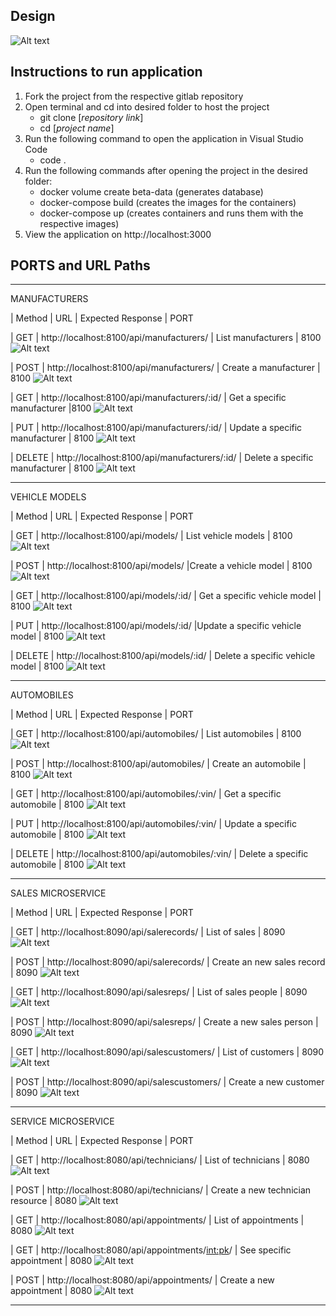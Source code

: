 ## Design
![Alt text](beta.jpg)

## Instructions to run application
1. Fork the project from the respective gitlab repository
2. Open terminal and cd into desired folder to host the project
    - git clone [_repository link_]
    - cd [_project name_]
3. Run the following command to open the application in Visual Studio Code
    - code .
4. Run the following commands after opening the project in the desired folder:
    - docker volume create beta-data (generates database)
    - docker-compose build (creates the images for the containers)
    - docker-compose up (creates containers and runs them with the respective images)
5. View the application on http://localhost:3000

## PORTS and URL Paths
--------------------------------------------------------------------------------------------
MANUFACTURERS

| Method | URL | Expected Response | PORT

| GET | http://localhost:8100/api/manufacturers/ | List manufacturers | 8100
![Alt text](img/Screenshot%202022-12-12%20at%201.20.45%20PM.png)

| POST | http://localhost:8100/api/manufacturers/ | Create a manufacturer |  8100
![Alt text](img/Screenshot%202022-12-12%20at%201.19.12%20PM.png)

| GET | http://localhost:8100/api/manufacturers/:id/ | Get a specific manufacturer |8100
![Alt text](img/Screenshot%202022-12-12%20at%201.20.14%20PM.png)

| PUT | http://localhost:8100/api/manufacturers/:id/ | Update a specific manufacturer | 8100
![Alt text](img/Screenshot%202022-12-12%20at%201.22.04%20PM.png)

| DELETE | http://localhost:8100/api/manufacturers/:id/  | Delete a specific manufacturer | 8100
![Alt text](img/Screenshot%202022-12-12%20at%201.22.59%20PM.png)

--------------------------------------------------------------------------------------------
VEHICLE MODELS

| Method | URL | Expected Response | PORT

| GET | http://localhost:8100/api/models/ | List vehicle models | 8100
![Alt text](img/Screenshot%202022-12-12%20at%201.35.20%20PM.png)

| POST | http://localhost:8100/api/models/ |Create a vehicle model | 8100
![Alt text](img/Screenshot%202022-12-12%20at%201.24.28%20PM.png)

| GET | http://localhost:8100/api/models/:id/ | Get a specific vehicle model | 8100
![Alt text](img/Screenshot%202022-12-12%20at%201.35.48%20PM.png)

| PUT | http://localhost:8100/api/models/:id/ |Update a specific vehicle model | 8100
![Alt text](img/Screenshot%202022-12-12%20at%201.36.29%20PM.png)

| DELETE | http://localhost:8100/api/models/:id/ | Delete a specific vehicle model | 8100
![Alt text](img/Screenshot%202022-12-12%20at%201.36.50%20PM.png)

--------------------------------------------------------------------------------------------
AUTOMOBILES

| Method | URL | Expected Response | PORT

| GET | http://localhost:8100/api/automobiles/ | List automobiles | 8100
![Alt text](img/Screenshot%202022-12-12%20at%201.39.51%20PM.png)

| POST | http://localhost:8100/api/automobiles/ | Create an automobile | 8100
![Alt text](img/Screenshot%202022-12-12%20at%201.37.12%20PM.png)

| GET | http://localhost:8100/api/automobiles/:vin/ | Get a specific automobile | 8100
![Alt text](img/Screenshot%202022-12-12%20at%201.39.00%20PM.png)

| PUT | http://localhost:8100/api/automobiles/:vin/ | Update a specific automobile | 8100
![Alt text](img/Screenshot%202022-12-12%20at%201.40.29%20PM.png)

| DELETE | http://localhost:8100/api/automobiles/:vin/ | Delete a specific automobile | 8100
![Alt text](img/Screenshot%202022-12-12%20at%201.41.22%20PM.png)


--------------------------------------------------------------------------------------------
SALES MICROSERVICE

| Method | URL | Expected Response | PORT

| GET | http://localhost:8090/api/salerecords/ | List of sales | 8090
![Alt text](img/Screenshot%202022-12-12%20at%201.43.50%20PM.png)

| POST | http://localhost:8090/api/salerecords/ | Create an new sales record | 8090
![Alt text](img/Screenshot%202022-12-12%20at%201.44.06%20PM.png)

| GET | http://localhost:8090/api/salesreps/ | List of sales people | 8090
![Alt text](img/Screenshot%202022-12-12%20at%201.44.53%20PM.png)

| POST | http://localhost:8090/api/salesreps/ | Create a new sales person | 8090
![Alt text](img/Screenshot%202022-12-12%20at%201.45.07%20PM.png)

| GET | http://localhost:8090/api/salescustomers/ | List of customers | 8090
![Alt text](img/Screenshot%202022-12-12%20at%201.46.10%20PM.png)

| POST | http://localhost:8090/api/salescustomers/ | Create a new customer | 8090
![Alt text](img/Screenshot%202022-12-12%20at%201.46.25%20PM.png)

--------------------------------------------------------------------------------------------
SERVICE MICROSERVICE

| Method | URL | Expected Response | PORT

| GET | http://localhost:8080/api/technicians/ | List of technicians | 8080
![Alt text](img/Screenshot%202022-12-12%20at%201.50.50%20PM.png)

| POST | http://localhost:8080/api/technicians/ | Create a new technician resource | 8080
![Alt text](img/Screenshot%202022-12-12%20at%201.50.34%20PM.png)

| GET | http://localhost:8080/api/appointments/ | List of appointments | 8080
![Alt text](img/Screenshot%202022-12-12%20at%201.52.42%20PM.png)

| GET | http://localhost:8080/api/appointments/<int:pk>/ | See specific appointment | 8080
![Alt text](img/Screenshot%202022-12-12%20at%201.51.41%20PM.png)

| POST | http://localhost:8080/api/appointments/ | Create a new appointment | 8080
![Alt text](img/Screenshot%202022-12-12%20at%201.49.44%20PM.png)

--------------------------------------------------------------------------------------------